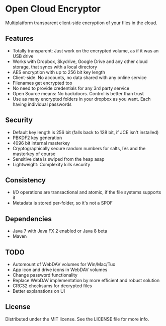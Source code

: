 Open Cloud Encryptor
====================

Multiplatform transparent client-side encryption of your files in the cloud.

## Features
- Totally transparent: Just work on the encrypted volume, as if it was an USB drive
- Works with Dropbox, Skydrive, Google Drive and any other cloud storage, that syncs with a local directory
- AES encryption with up to 256 bit key length
- Client-side. No accounts, no data shared with any online service
- Filenames get encrypted too
- No need to provide credentials for any 3rd party service
- Open Source means: No backdoors. Control is better than trust
- Use as many encrypted folders in your dropbox as you want. Each having individual passwords

## Security
- Default key length is 256 bit (falls back to 128 bit, if JCE isn't installed)
- PBKDF2 key generation
- 4096 bit internal masterkey
- Cryptographically secure random numbers for salts, IVs and the masterkey of course
- Sensitive data is swiped from the heap asap
- Lightweight: Complexity kills security

## Consistency
- I/O operations are transactional and atomic, if the file systems supports it
- Metadata is stored per-folder, so it's not a SPOF

## Dependencies
- Java 7 with Java FX 2 enabled or Java 8 beta
- Maven

## TODO
- Automount of WebDAV volumes for Win/Mac/Tux
- App icon and drive icons in WebDAV volumes
- Change password functionality
- Replace WebDAV implementation by more efficient and robust solution
- CRC32 checksums for decrypted files
- Better explanations on UI

## License

Distributed under the MIT license. See the LICENSE file for more info.
